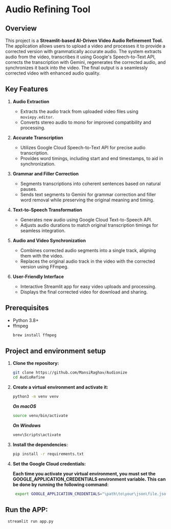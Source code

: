 # Audio Refining Tool

## Overview
This project is a **Streamlit-based AI-Driven Video Audio Refinement Tool.** The application allows users to upload a video and processes it to provide a corrected version with grammatically accurate audio. The system extracts audio from the video, transcribes it using Google's Speech-to-Text API, corrects the transcription with Gemini, regenerates the corrected audio, and synchronizes it back into the video. The final output is a seamlessly corrected video with enhanced audio quality.

## Key Features

1. **Audio Extraction**
   - Extracts the audio track from uploaded video files using `moviepy.editor`.
   - Converts stereo audio to mono for improved compatibility and processing.

2. **Accurate Transcription**
   - Utilizes Google Cloud Speech-to-Text API for precise audio transcription.
   - Provides word timings, including start and end timestamps, to aid in synchronization.

3. **Grammar and Filler Correction**
   - Segments transcriptions into coherent sentences based on natural pauses.
   - Sends text segments to Gemini for grammar correction and filler word removal while preserving the original meaning and timing.

4. **Text-to-Speech Transformation**
   - Generates new audio using Google Cloud Text-to-Speech API.
   - Adjusts audio durations to match original transcription timings for seamless integration.

5. **Audio and Video Synchronization**
   - Combines corrected audio segments into a single track, aligning them with the video.
   - Replaces the original audio track in the video with the corrected version using FFmpeg.

6. **User-Friendly Interface**
   - Interactive Streamlit app for easy video uploads and processing.
   - Displays the final corrected video for download and sharing.



## Prerequisites

- Python 3.8+
- ffmpeg
  ```sh
  brew install ffmpeg
  ```


## Project and environment setup
  
 1. **Clone the repository:**

    ```sh
    git clone https://github.com/MansiRaghav/Audionize
    cd AudioRefine
    ```
2. **Create a virtual environment and activate it:**

    ```sh
    python3 -m venv venv
    ```
    
   ***On macOS***
   ```sh
   source venv/bin/activate
   ```
   
   ***On Windows***
   ```sh
   venv\Scripts\activate
   ```


3. **Install the dependencies:**

    ```sh
    pip install -r requirements.txt
    ```


4. **Set the Google Cloud credentials:**

   ****Each time you activate your virtual environment, you must set the GOOGLE_APPLICATION_CREDENTIALS environment variable. This can be done by running the following command:****

   ```sh
    export GOOGLE_APPLICATION_CREDENTIALS="\path\to\your\json\file.json "
    ```

## Run the APP:

   ```sh
    streamlit run app.py
   ```




